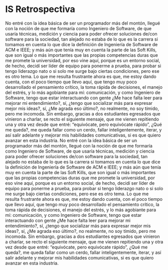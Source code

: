 # IS Retrospectiva
No entré con la idea básica de ser un programador más del montón, llegué con la noción de que me formaría como Ingeniero de Software, de que usaría técnicas, medición y ciencia para poder ofrecer soluciones de/con software para la sociedad, tan alejado no estaba de lo que es la carrera si tomamos en cuenta lo que dice la definición de Ingeniería de Software de ACM e IEEE; y más aún que tenía muy en cuenta la parte de las Soft Kills, que son igual o más importantes que las propias competencias duras que me promete la universidad, por eso vine aquí, porque es un entorno social, de hecho, decidí ser líder de equipo para ponerme a prueba, para probar si tengo liderazgo nato o si solo me surge bajo ciertas condiciones, pero ese es otro tema. Lo que me resulta frustrante ahora es que, me estoy dando cuenta, con el poco tiempo que llevo aquí, que tengo muy poco desarrollado el pensamiento crítico, la toma rápida de decisiones, el manejo del estrés, y lo más agobiante para mí: comunicación, y como Ingeniero de Software, tengo que estar interactuando con gente ¿Me hace falta leer para mejorar mi entendimiento?, sí, ¿tengo que socializar más para expresar mejor mis ideas?, sí, ¿Me agrada eso último?, no realmente, no soy tímido, pero me incomoda. Sin embargo, gracias a dos estudiantes egresados que vinieron a charlar, se recto el siguiente mensaje, que me vienen repitiendo una y otra vez desde que entré: “equivócate, pero equivócate rápido”, ¿Qué me queda?, me queda fallar como un cerdo, fallar inteligentemente, iterar, y así salir adelante y mejorar mis habilidades comunicativas, si es que quiero avanzar en esta industria. 
No entré con la idea básica de ser un programador más del montón, llegué con la noción de que me formaría como Ingeniero de Software, de que usaría técnicas, medición y ciencia para poder ofrecer soluciones de/con software para la sociedad, tan alejado no estaba de lo que es la carrera si tomamos en cuenta lo que dice la definición de Ingeniería de Software de ACM e IEEE; y más aún que tenía muy en cuenta la parte de las Soft Kills, que son igual o más importantes que las propias competencias duras que me promete la universidad, por eso vine aquí, porque es un entorno social, de hecho, decidí ser líder de equipo para ponerme a prueba, para probar si tengo liderazgo nato o si solo me surge bajo ciertas condiciones, pero ese es otro tema. Lo que me resulta frustrante ahora es que, me estoy dando cuenta, con el poco tiempo que llevo aquí, que tengo muy poco desarrollado el pensamiento crítico, la toma rápida de decisiones, el manejo del estrés, y lo más agobiante para mí: comunicación, y como Ingeniero de Software, tengo que estar interactuando con gente ¿Me hace falta leer para mejorar mi entendimiento?, sí, ¿tengo que socializar más para expresar mejor mis ideas?, sí, ¿Me agrada eso último?, no realmente, no soy tímido, pero me incomoda. Sin embargo, gracias a dos estudiantes egresados que vinieron a charlar, se recto el siguiente mensaje, que me vienen repitiendo una y otra vez desde que entré: “equivócate, pero equivócate rápido”, ¿Qué me queda?, me queda fallar como un cerdo, fallar inteligentemente, iterar, y así salir adelante y mejorar mis habilidades comunicativas, si es que quiero avanzar en esta industria. 

